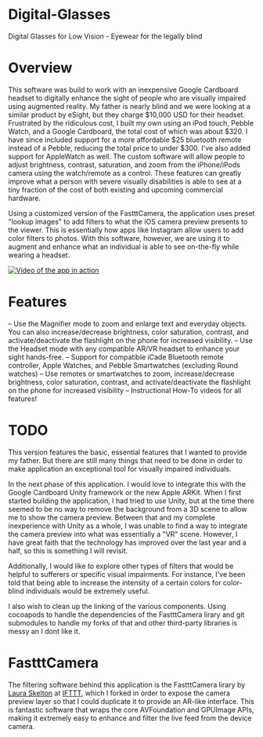 # Digital-Glasses
Digital Glasses for Low Vision - Eyewear for the legally blind

Overview
========
This software was build to work with an inexpensive Google Cardboard headset to digitally enhance the sight of people who are visually impaired using augmented reality. My father is nearly blind and we were looking at a similar product by eSight, but they charge $10,000 USD for their headset. Frustrated by the ridiculous cost, I built my own using an iPod touch, Pebble Watch, and a Google Cardboard, the total cost of which was about $320. I have since included support for a more affordable $25 bluetooth remote instead of a Pebble, reducing the total price to under $300. I've also added support for AppleWatch as well. The custom software will allow people to adjust brightness, contrast, saturation, and zoom from the iPhone/iPods camera using the watch/remote as a control. These features can greatly improve what a person with severe visually disabilities is able to see at a tiny fraction of the cost of both existing and upcoming commercial hardware. 

Using a customized version of the FastttCamera, the application uses preset "lookup images" to add filters to what the iOS camera preview presents to the viewer. This is essentially how apps like Instagram allow users to add color filters to photos. With this software, however, we are using it to augment and enhance what an individual is able to see on-the-fly while wearing a headset. 

[![Video of the app in action](https://img.youtube.com/vi/xJJuWGkk544/0.jpg)](http://www.youtube.com/watch?v=xJJuWGkk544)

Features
========
– Use the Magnifier mode to zoom and enlarge text and everyday objects. You can also increase/decrease brightness, color saturation, contrast, and activate/deactivate the flashlight on the phone for increased visibility. 
– Use the Headset mode with any compatible AR/VR headset to enhance your sight hands-free. 
– Support for compatible iCade Bluetooth remote controller, Apple Watches, and Pebble Smartwatches (excluding Round watches)
– Use remotes or smartwatches to zoom, increase/decrease brightness, color saturation, contrast, and activate/deactivate the flashlight on the phone for increased visibility
– Instructional How-To videos for all features!

TODO
========
This version features the basic, essential features that I wanted to provide my father. But there are still many things that need to be done in order to make application an exceptional tool for visually impaired individuals. 

In the next phase of this application. I would love to integrate this with the Google Cardboard Unity framework or the new Apple ARKit. When I first started building the application, I had tried to use Unity, but at the time there seemed to be no way to remove the background from a 3D scene to allow me to show the camera preview. Between that and my complete inexperience with Unity as a whole, I was unable to find a way to integrate the camera preview into what was essentially a "VR" scene.  However, I have great faith that the technology has improved over the last year and a half, so this is something I will revisit.  

Additionally, I would like to explore other types of filters that would be helpful to sufferers or specific visual impairments. For instance, I've been told that being able to increase the intensity of a certain colors for color-blind individuals would be extremely useful. 

I also wish to clean up the linking of the various components. Using cocoapods to handle the dependencies of the FastttCamera lirary and git submodules to handle my forks of that and other third-party libraries is messy an I dont like it. 

FastttCamera
========
The filtering software behind this application is the FastttCamera lirary by [Laura Skelton](https://github.com/lauraskelton) at [IFTTT](https://ifttt.com/), which I forked in order to expose the camera preview layer so that I could duplicate it to provide an AR-like interface.  This is fantastic software that wraps the core AVFoundation and GPUImage APIs, making it extremely easy to enhance and filter the live feed from the device camera. 
